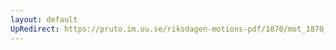 ```yaml
---
layout: default
UpRedirect: https://pruto.im.uu.se/riksdagen-motions-pdf/1870/mot_1870__fk__32.pdf
---
```

